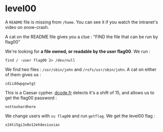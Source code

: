 # level00

A `README` file is missing from `/home`. You can see it if you watch the intranet's video on snow-crash.

A cat on the README file gives you a clue : "FIND the file that can be run by flag00"

We're looking for **a file owned, or readable by the user flag00**. We run :

```
find / -user flag00 2> /dev/null
```

We find two files : `/usr/sbin/john` and `/rofs/usr/sbin/john`. A cat on either of them gives us :

```
cdiiddwpgswtgt
```

This is a Caesar cypher. [dcode.fr](https://www.dcode.fr/caesar-cipher) detects it's a shift of 15, and allows us to get the flag00 password :

```
nottoohardhere
```

We change users with `su flag00` and run `getflag`. We get the level00 flag :

```
x24ti5gi3x0o12eh4esiuxias
```